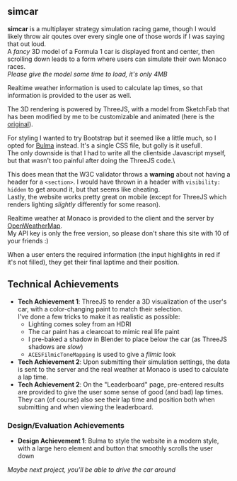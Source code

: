 ## simcar

**simcar** is a multiplayer strategy simulation racing game, though I would likely throw air qoutes over every single one of those words if I was saying that out loud.\
A *fancy* 3D model of a Formula 1 car is displayed front and center, then scrolling down leads to a form where users can simulate their own Monaco races.\
*Please give the model some time to load, it's only 4MB*

Realtime weather information is used to calculate lap times, so that information is provided to the user as well.

The 3D rendering is powered by ThreeJS, with a model from SketchFab that has been modified by me to be customizable and animated (here is the [original](https://skfb.ly/6TzIR)).

For styling I wanted to try Bootstrap but it seemed like a little much, so I opted for [Bulma](https://bulma.io/) instead. It's a single CSS file, but golly is it usefull.\
The only downside is that I had to write all the clientside Javascript myself, but that wasn't too painful after doing the ThreeJS code.\

This does mean that the W3C validator throws a **warning** about not having a header for a `<section>`. I would have thrown in a header with `visibility: hidden` to get around it, but that seems like cheating.\
Lastly, the website works pretty great on mobile (except for ThreeJS which renders lighting *slightly* differently for some reason).

Realtime weather at Monaco is provided to the client and the server by [OpenWeatherMap](https://openweathermap.org/).\
My API key is only the free version, so please don't share this site with 10 of your friends :)

When a user enters the required information (the input highlights in red if it's not filled), they get their final laptime and their position.

## Technical Achievements
- **Tech Achievement 1**: ThreeJS to render a 3D visualization of the user's car, with a color-changing paint to match their selection.\
I've done a few tricks to make it as realistic as possible:
    - Lighting comes soley from an HDRI
    - The car paint has a clearcoat to mimic real life paint
    - I pre-baked a shadow in Blender to place below the car (as ThreeJS shadows are *slow*)
    - `ACESFilmicToneMapping` is used to give a *filmic* look
- **Tech Achievement 2**: Upon submitting their simulation settings, the data is sent to the server and the real weather at Monaco is used to calculate a lap time.
- **Tech Achievement 2**: On the "Leaderboard" page, pre-entered results are provided to give the user some sense of good (and bad) lap times. 
They can (of course) also see their lap time and position both when submitting and when viewing the leaderboard.

### Design/Evaluation Achievements
- **Design Achievement 1**: Bulma to style the website in a modern style, with a large hero element and button that smoothly scrolls the user down

*Maybe next project, you'll be able to drive the car around*

